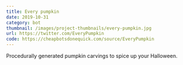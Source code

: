 ```yaml
---
title: Every pumpkin
date: 2019-10-31
category: bot
thumbnail: /images/project-thumbnails/every-pumpkin.jpg
url: https://twitter.com/EveryPumpkin
code: https://cheapbotsdonequick.com/source/EveryPumpkin
---
```


Procedurally generated pumpkin carvings to spice up your Halloween.